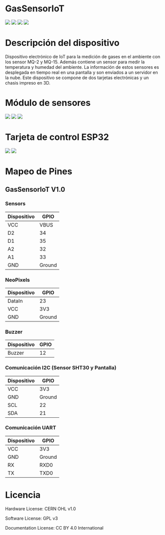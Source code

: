 # GasSensorIoT

![](/img/frontview.jpeg)
![](/img/backview.jpeg)
![](/img/inside.jpeg)
![](/img/inside2.jpeg)

# Descripción del dispositivo

Dispositivo electrónico de IoT para la medición de gases en el ambiente con los sensor MQ-2 y MQ-15. Además contiene un sensor para medir la temperatura y humedad del ambiente. La información de estos sensores es desplegada en tiempo real en una pantalla y son enviados a un servidor en la nube. Este dispositivo se compone de dos tarjetas electrónicas y un chasis impreso en 3D.

# Módulo de sensores

![](/img/pcbsensor3dfront.jpeg)
![](/img/pcbsensor3d.jpeg)
![](/img/pcbsensorlayout.jpeg)

# Tarjeta de control ESP32

![](/img/ESP32kit.JPG)
![](/img/esp32kit2d.JPG)

# Mapeo de Pines

## GasSensorIoT V1.0 

### Sensors
Dispositivo | GPIO 
--- | --- 
VCC | VBUS
D2 | 34
D1 | 35
A2 | 32
A1 | 33
GND | Ground

### NeoPixels
Dispositivo | GPIO 
--- | --- 
DataIn | 23
VCC | 3V3
GND | Ground

### Buzzer
Dispositivo | GPIO 
--- | --- 
Buzzer | 12

### Comunicación I2C (Sensor SHT30 y Pantalla)
Dispositivo | GPIO 
--- | --- 
VCC | 3V3
GND | Ground
SCL | 22
SDA | 21

### Comunicación UART
Dispositivo | GPIO 
--- | --- 
VCC | 3V3
GND | Ground
RX | RXD0
TX | TXD0


# Licencia

Hardware License: CERN OHL v1.0

Software License: GPL v3

Documentation License: CC BY 4.0 International

